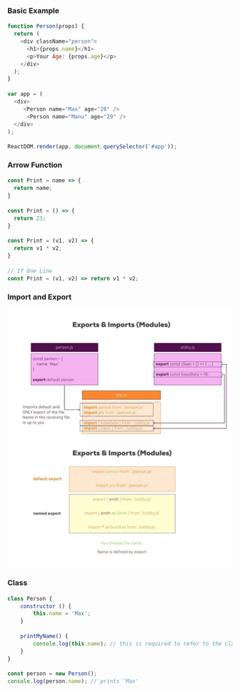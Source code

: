 ### Basic Example

```javascript
function Person(props) {
  return (
    <div className="person">
      <h1>{props.name}</h1>
      <p>Your Age: {props.age}</p>
    </div>
  );
}

var app = (
  <div>
     <Person name="Max" age="28" />
      <Person name="Manu" age="29" />
  </div>
);

ReactDOM.render(app, document.querySelector('#app'));
```


### Arrow Function

```javascript
const Print = name => {
  return name;
}

const Print = () => {
  return 23;
}

const Print = (v1, v2) => {
  return v1 * v2;
}

// If One Line
const Print = (v1, v2) => return v1 * v2;
```


### Import and Export

<img src="https://raw.githubusercontent.com/mehrshaddarzi/javascript/master/ReactJs/Images/export-import-1.jpg">
<img src="https://raw.githubusercontent.com/mehrshaddarzi/javascript/master/ReactJs/Images/export-import-2.jpg">


### Class

```javascript
class Person {
    constructor () {
        this.name = 'Max';
    }
    
    printMyName() {
        console.log(this.name); // this is required to refer to the class!
    }
}

const person = new Person();
console.log(person.name); // prints 'Max'
```
